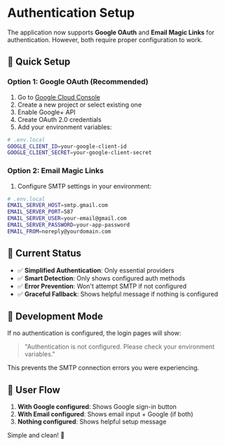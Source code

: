 # Authentication Setup

The application now supports **Google OAuth** and **Email Magic Links** for authentication. However, both require proper configuration to work.

## 🔧 Quick Setup

### Option 1: Google OAuth (Recommended)
1. Go to [Google Cloud Console](https://console.cloud.google.com/)
2. Create a new project or select existing one
3. Enable Google+ API
4. Create OAuth 2.0 credentials
5. Add your environment variables:

```bash
# .env.local
GOOGLE_CLIENT_ID=your-google-client-id
GOOGLE_CLIENT_SECRET=your-google-client-secret
```

### Option 2: Email Magic Links
1. Configure SMTP settings in your environment:

```bash
# .env.local
EMAIL_SERVER_HOST=smtp.gmail.com
EMAIL_SERVER_PORT=587
EMAIL_SERVER_USER=your-email@gmail.com
EMAIL_SERVER_PASSWORD=your-app-password
EMAIL_FROM=noreply@yourdomain.com
```

## 🎯 Current Status

- ✅ **Simplified Authentication**: Only essential providers
- ✅ **Smart Detection**: Only shows configured auth methods
- ✅ **Error Prevention**: Won't attempt SMTP if not configured
- ✅ **Graceful Fallback**: Shows helpful message if nothing is configured

## 🚀 Development Mode

If no authentication is configured, the login pages will show:
> "Authentication is not configured. Please check your environment variables."

This prevents the SMTP connection errors you were experiencing.

## 📱 User Flow

1. **With Google configured**: Shows Google sign-in button
2. **With Email configured**: Shows email input + Google (if both)
3. **Nothing configured**: Shows helpful setup message

Simple and clean! 🎉